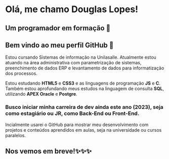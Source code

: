# Olá, me chamo Douglas Lopes!
## Um programador em formação 🌱
## Bem vindo ao meu perfil GitHub 👋

Estou cursando Sistemas de informação na Unilasalle.
Atualmente estou atuando na área administrativa com parametrização de sistemas, preenchimento de dados ERP e levantamento de dados para informatização dos processos.

Estou estudando **HTML5** e **CSS3** e as linguagens de programação **JS** e **C**. Também estou aprofundando meus estudos na linguagem de consulta **SQL**, utilizando **APEX Oracle** e **Postgre**.

### Busco iniciar minha carreira de dev ainda este ano (2023), seja como estagiário ou JR, como Back-End ou Front-End.

Incialmente usarei o GitHub para mostrar meu desenvolvimento com projetos e conteúdos aprendidos em aulas, seja na universidade ou cursos paralelos.

## Nos vemos em breve!✨✨✨

<!--
**sieg3d/sieg3d** is a ✨ _special_ ✨ repository because its `README.md` (this file) appears on your GitHub profile.

Here are some ideas to get you started:

- 🔭 I’m currently working on ...
- 🌱 I’m currently learning ...
- 👯 I’m looking to collaborate on ...
- 🤔 I’m looking for help with ...
- 💬 Ask me about ...
- 📫 How to reach me: ...
- 😄 Pronouns: ...
- ⚡ Fun fact: ...
-->
